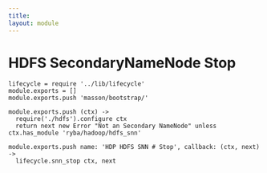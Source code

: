 ```yaml
---
title: 
layout: module
---
```


# HDFS SecondaryNameNode Stop

    lifecycle = require '../lib/lifecycle'
    module.exports = []
    module.exports.push 'masson/bootstrap/'

    module.exports.push (ctx) ->
      require('./hdfs').configure ctx
      return next new Error "Not an Secondary NameNode" unless ctx.has_module 'ryba/hadoop/hdfs_snn'

    module.exports.push name: 'HDP HDFS SNN # Stop', callback: (ctx, next) ->
      lifecycle.snn_stop ctx, next
